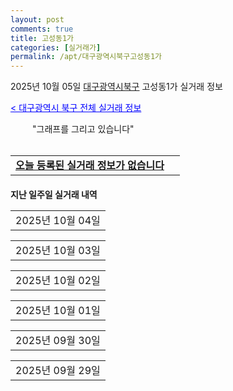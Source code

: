 ```yaml
---
layout: post
comments: true
title: 고성동1가
categories: [실거래가]
permalink: /apt/대구광역시북구고성동1가
---
```


2025년 10월 05일 <a href="/apt/대구광역시북구">대구광역시북구</a> 고성동1가 실거래 정보

<a style="color: blue;" href="/apt/대구광역시북구">< 대구광역시 북구 전체 실거래 정보</a>

<script type="text/javascript">
  google.charts.load('current', {'packages':['corechart']});
  google.charts.setOnLoadCallback(drawChart);

  function drawChart() {
    var data = google.visualization.arrayToDataTable([['거래일', '매매', '전월세', '전매'], ['21-01', 0, 0, 1], ['21-02', 0, 0, 6], ['21-03', 0, 0, 2], ['21-04', 0, 0, 1], ['21-05', 0, 0, 2], ['21-06', 0, 0, 2], ['21-07', 0, 0, 1], ['21-08', 0, 0, 5], ['21-09', 0, 0, 4], ['21-10', 0, 0, 3], ['21-11', 0, 0, 5], ['21-12', 0, 0, 1], ['22-01', 0, 0, 3], ['22-02', 0, 0, 4], ['22-03', 0, 0, 18], ['22-04', 0, 0, 14], ['22-05', 0, 0, 8], ['22-06', 0, 0, 2], ['22-07', 0, 0, 12], ['22-08', 0, 0, 1], ['23-07', 0, 0, 1], ['23-08', 0, 1, 0], ['23-09', 0, 1, 0], ['23-10', 1, 1, 1], ['23-11', 1, 2, 7], ['23-12', 1, 5, 10], ['24-01', 0, 1, 1], ['24-02', 0, 0, 4], ['24-03', 0, 0, 2], ['24-04', 0, 1, 0], ['24-05', 0, 3, 0], ['24-06', 0, 1, 0], ['24-07', 0, 2, 0], ['24-08', 1, 0, 13], ['24-09', 0, 6, 0], ['24-10', 4, 2, 4], ['24-11', 4, 0, 4], ['24-12', 3, 3, 3], ['25-01', 4, 4, 3], ['25-02', 7, 7, 7], ['25-03', 18, 18, 18], ['25-04', 8, 8, 8], ['25-05', 17, 17, 17], ['25-06', 13, 13, 13], ['25-07', 5, 5, 5], ['25-08', 4, 4, 4], ['25-09', 15, 15, 15]]);

    var options = {
      title: '최근 1년간 유형별 거래량 추이',
      legend: { position: 'bottom' }
    };

    setTimeout(function() {
        var chart = new google.visualization.LineChart(document.getElementById('columnchart_material'));
        chart.draw(data, (options));
        document.getElementById('loading').style.display = 'none';
    }, 200);

  }
</script>


<div id="loading" style="z-index:20; display: block; margin-left: 35px">"그래프를 그리고 있습니다"</div>
<div id="columnchart_material" style="width: 95%; margin-left: -35px; display: block"></div>
<!--<div style="width: 95%; margin-left: -35px; display: block">
      <script async src="https://pagead2.googlesyndication.com/pagead/js/adsbygoogle.js?client=ca-pub-3485438051770037"
          crossorigin="anonymous"></script>
      <ins class="adsbygoogle"
          style="display:block"
          data-ad-format="fluid"
          data-ad-layout-key="-fb+5w+4e-db+86"
          data-ad-client="ca-pub-3485438051770037"
          data-ad-slot="1827090281"></ins>
      <script>
          (adsbygoogle = window.adsbygoogle || []).push({});
      </script>
</div>-->
<br>
<table>
  <tr>
    <td colspan="4" style="font-weight: bold;"><a href="/apt/대구광역시북구고성동1가">오늘 등록된 실거래 정보가 없습니다</a> &nbsp;&nbsp;&nbsp; <a style="color: blue; font-size: smaller;" href="/apt/대구광역시북구고성동1가"></a></td>
  </tr>
    
</table>
    
<div style="margin-top: 20px; margin-bottom: 13px"><b>지난 일주일 실거래 내역</b></div>

  <table style="width: 100%; margin-bottom: 1px">
      <tr class="header">
        <td>2025년 10월 04일</td>
      </tr>
      <tr class="child" style="display: none">
        <td>
            
        <table>
          <tr>
            <td colspan="4" style="font-weight: bold;"><a href="https://search.naver.com/search.naver?query=실거래정보없음">실거래정보없음</a> &nbsp;&nbsp;&nbsp; <a style="color: blue; font-size: smaller;" href="/apt/{real_region}고성동1가{name_without_space}"></a></td>            
          </tr>

        </table>
    
        </td>
      </tr>
  </table>
    
  <table style="width: 100%; margin-bottom: 1px">
      <tr class="header">
        <td>2025년 10월 03일</td>
      </tr>
      <tr class="child" style="display: none">
        <td>
            
        <table>
          <tr>
            <td colspan="4" style="font-weight: bold;"><a href="https://search.naver.com/search.naver?query=대구역오페라W">대구역오페라W</a> &nbsp;&nbsp;&nbsp; <a style="color: blue; font-size: smaller;" href="/apt/대구광역시북구고성동1가대구역오페라W">면적별 최고가 ></a></td>            
          </tr>

          <tr>
            <td><a style="color: blue">매매</a></td>
            <td>40층</td>
            <td>84.9339㎡</td>
            <td>계약일 2025-09-28</td>
          </tr>
          <tr>
            <td colspan="4"><a style="color: red;">신고가 </a>60,000 (중개거래)<br>기존최고가 59,500</td>
          </tr>
    
          <tr>
            <td><a style="color: blue">매매</a></td>
            <td>26층</td>
            <td>84.9339㎡</td>
            <td>계약일 2025-09-26</td>
          </tr>
          <tr>
            <td colspan="4">57,800 (중개거래)</td>
          </tr>
    
          <tr>
            <td><a style="color: blue">매매</a></td>
            <td>16층</td>
            <td>84.9114㎡</td>
            <td>계약일 2025-09-29</td>
          </tr>
          <tr>
            <td colspan="4">54,000 (중개거래)</td>
          </tr>
    
          <tr>
            <td><a style="color: blue">매매</a></td>
            <td>42층</td>
            <td>84.9865㎡</td>
            <td>계약일 2025-09-28</td>
          </tr>
          <tr>
            <td colspan="4">53,000 (중개거래)</td>
          </tr>
    
          <tr>
            <td><a style="color: blue">매매</a></td>
            <td>28층</td>
            <td>84.9865㎡</td>
            <td>계약일 2025-09-30</td>
          </tr>
          <tr>
            <td colspan="4">52,800 (중개거래)</td>
          </tr>
    
          <tr>
            <td><a style="color: blue">매매</a></td>
            <td>7층</td>
            <td>84.9339㎡</td>
            <td>계약일 2025-09-28</td>
          </tr>
          <tr>
            <td colspan="4">52,800 (중개거래)</td>
          </tr>
    
          <tr>
            <td><a style="color: blue">매매</a></td>
            <td>5층</td>
            <td>84.9865㎡</td>
            <td>계약일 2025-09-27</td>
          </tr>
          <tr>
            <td colspan="4">50,400 (중개거래)</td>
          </tr>
    
          <tr>
            <td><a style="color: darkgreen">전세</a></td>
            <td>40층</td>
            <td>84.9339㎡</td>
            <td>계약일 2025-09-28</td>
          </tr>
          <tr>
            <td colspan="4"><a style="color: red;">신고가 </a>60,000<br>기존최고가 59,500</td>
          </tr>
    
          <tr>
            <td><a style="color: darkgreen">전세</a></td>
            <td>26층</td>
            <td>84.9339㎡</td>
            <td>계약일 2025-09-26</td>
          </tr>
          <tr>
            <td colspan="4">57,800</td>
          </tr>
    
          <tr>
            <td><a style="color: darkgreen">전세</a></td>
            <td>16층</td>
            <td>84.9114㎡</td>
            <td>계약일 2025-09-29</td>
          </tr>
          <tr>
            <td colspan="4">54,000</td>
          </tr>
    
          <tr>
            <td><a style="color: darkgreen">전세</a></td>
            <td>42층</td>
            <td>84.9865㎡</td>
            <td>계약일 2025-09-28</td>
          </tr>
          <tr>
            <td colspan="4">53,000</td>
          </tr>
    
          <tr>
            <td><a style="color: darkgreen">전세</a></td>
            <td>28층</td>
            <td>84.9865㎡</td>
            <td>계약일 2025-09-30</td>
          </tr>
          <tr>
            <td colspan="4">52,800</td>
          </tr>
    
          <tr>
            <td><a style="color: darkgreen">전세</a></td>
            <td>7층</td>
            <td>84.9339㎡</td>
            <td>계약일 2025-09-28</td>
          </tr>
          <tr>
            <td colspan="4">52,800</td>
          </tr>
    
          <tr>
            <td><a style="color: darkgreen">전세</a></td>
            <td>5층</td>
            <td>84.9865㎡</td>
            <td>계약일 2025-09-27</td>
          </tr>
          <tr>
            <td colspan="4">50,400</td>
          </tr>
    
          <tr>
            <td><a style="color: blue">전매</a></td>
            <td>40층</td>
            <td>84.9339㎡</td>
            <td>계약일 2025-09-28</td>
          </tr>
          <tr>
            <td colspan="4"><a style="color: red;">신고가 </a>60,000 (중개거래)<br>기존최고가 59,500</td>
          </tr>
    
          <tr>
            <td><a style="color: blue">전매</a></td>
            <td>26층</td>
            <td>84.9339㎡</td>
            <td>계약일 2025-09-26</td>
          </tr>
          <tr>
            <td colspan="4">57,800 (중개거래)</td>
          </tr>
    
          <tr>
            <td><a style="color: blue">전매</a></td>
            <td>16층</td>
            <td>84.9114㎡</td>
            <td>계약일 2025-09-29</td>
          </tr>
          <tr>
            <td colspan="4">54,000 (중개거래)</td>
          </tr>
    
          <tr>
            <td><a style="color: blue">전매</a></td>
            <td>42층</td>
            <td>84.9865㎡</td>
            <td>계약일 2025-09-28</td>
          </tr>
          <tr>
            <td colspan="4">53,000 (중개거래)</td>
          </tr>
    
          <tr>
            <td><a style="color: blue">전매</a></td>
            <td>28층</td>
            <td>84.9865㎡</td>
            <td>계약일 2025-09-30</td>
          </tr>
          <tr>
            <td colspan="4">52,800 (중개거래)</td>
          </tr>
    
          <tr>
            <td><a style="color: blue">전매</a></td>
            <td>7층</td>
            <td>84.9339㎡</td>
            <td>계약일 2025-09-28</td>
          </tr>
          <tr>
            <td colspan="4">52,800 (중개거래)</td>
          </tr>
    
          <tr>
            <td><a style="color: blue">전매</a></td>
            <td>5층</td>
            <td>84.9865㎡</td>
            <td>계약일 2025-09-27</td>
          </tr>
          <tr>
            <td colspan="4">50,400 (중개거래)</td>
          </tr>
    
        </table>
    
        </td>
      </tr>
  </table>
    
  <table style="width: 100%; margin-bottom: 1px">
      <tr class="header">
        <td>2025년 10월 02일</td>
      </tr>
      <tr class="child" style="display: none">
        <td>
            
        <table>
          <tr>
            <td colspan="4" style="font-weight: bold;"><a href="https://search.naver.com/search.naver?query=실거래정보없음">실거래정보없음</a> &nbsp;&nbsp;&nbsp; <a style="color: blue; font-size: smaller;" href="/apt/{real_region}고성동1가{name_without_space}"></a></td>            
          </tr>

        </table>
    
        </td>
      </tr>
  </table>
    
  <table style="width: 100%; margin-bottom: 1px">
      <tr class="header">
        <td>2025년 10월 01일</td>
      </tr>
      <tr class="child" style="display: none">
        <td>
            
        <table>
          <tr>
            <td colspan="4" style="font-weight: bold;"><a href="https://search.naver.com/search.naver?query=실거래정보없음">실거래정보없음</a> &nbsp;&nbsp;&nbsp; <a style="color: blue; font-size: smaller;" href="/apt/{real_region}고성동1가{name_without_space}"></a></td>            
          </tr>

        </table>
    
        </td>
      </tr>
  </table>
    
  <table style="width: 100%; margin-bottom: 1px">
      <tr class="header">
        <td>2025년 09월 30일</td>
      </tr>
      <tr class="child" style="display: none">
        <td>
            
        <table>
          <tr>
            <td colspan="4" style="font-weight: bold;"><a href="https://search.naver.com/search.naver?query=실거래정보없음">실거래정보없음</a> &nbsp;&nbsp;&nbsp; <a style="color: blue; font-size: smaller;" href="/apt/{real_region}고성동1가{name_without_space}"></a></td>            
          </tr>

        </table>
    
        </td>
      </tr>
  </table>
    
  <table style="width: 100%; margin-bottom: 1px">
      <tr class="header">
        <td>2025년 09월 29일</td>
      </tr>
      <tr class="child" style="display: none">
        <td>
            
        <table>
          <tr>
            <td colspan="4" style="font-weight: bold;"><a href="https://search.naver.com/search.naver?query=실거래정보없음">실거래정보없음</a> &nbsp;&nbsp;&nbsp; <a style="color: blue; font-size: smaller;" href="/apt/{real_region}고성동1가{name_without_space}"></a></td>            
          </tr>

        </table>
    
        </td>
      </tr>
  </table>
    

